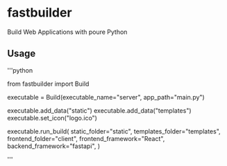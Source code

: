 # fastbuilder
Build Web Applications with poure Python




## Usage
'''python

from fastbuilder import Build

executable = Build(executable_name="server", app_path="main.py")


executable.add_data("static")
executable.add_data("templates")
executable.set_icon("logo.ico")


executable.run_build(
    static_folder="static",
    templates_folder="templates",
    frontend_folder="client",
    frontend_framework="React",
    backend_framework="fastapi",
)


'''
